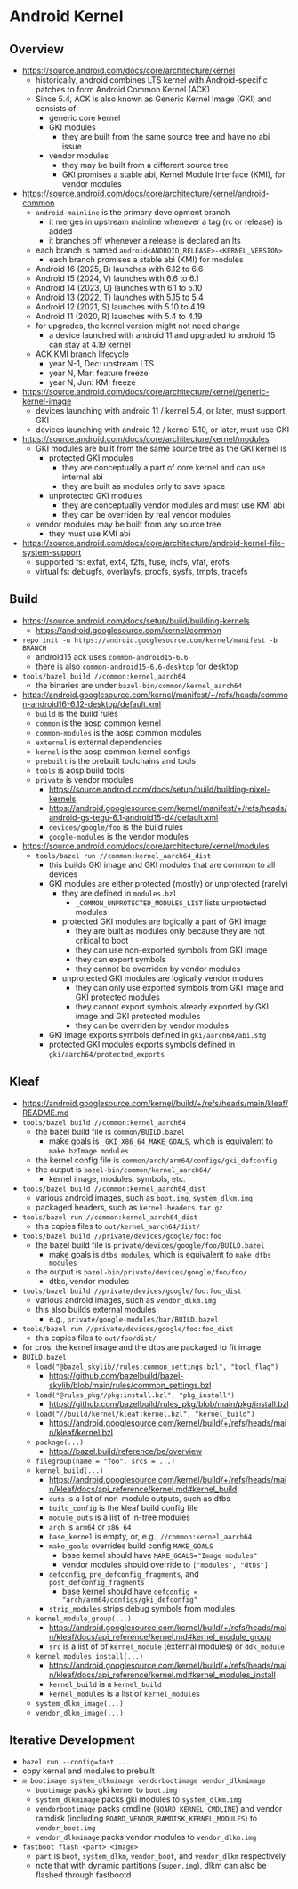 Android Kernel
==============

## Overview

- <https://source.android.com/docs/core/architecture/kernel>
  - historically, android combines LTS kernel with Android-specific patches to
    form Android Common Kernel (ACK)
  - Since 5.4, ACK is also known as Generic Kernel Image (GKI) and consists of
    - generic core kernel
    - GKI modules
      - they are built from the same source tree and have no abi issue
    - vendor modules
      - they may be built from a different source tree
      - GKI promises a stable abi, Kernel Module Interface (KMI), for vendor
        modules
- <https://source.android.com/docs/core/architecture/kernel/android-common>
  - `android-mainline` is the primary development branch
    - it merges in upstream mainline whenever a tag (rc or release) is added
    - it branches off whenever a release is declared an lts
  - each branch is named `android<ANDROID_RELEASE>-<KERNEL_VERSION>`
    - each branch promises a stable abi (KMI) for modules
  - Android 16 (2025, B) launches with 6.12 to 6.6
  - Android 15 (2024, V) launches with 6.6 to 6.1
  - Android 14 (2023, U) launches with 6.1 to 5.10
  - Android 13 (2022, T) launches with 5.15 to 5.4
  - Android 12 (2021, S) launches with 5.10 to 4.19
  - Android 11 (2020, R) launches with 5.4 to 4.19
  - for upgrades, the kernel version might not need change
    - a device launched with android 11 and upgraded to android 15 can stay at
      4.19 kernel
  - ACK KMI branch lifecycle
    - year N-1, Dec: upstream LTS
    - year N, Mar: feature freeze
    - year N, Jun: KMI freeze
- <https://source.android.com/docs/core/architecture/kernel/generic-kernel-image>
  - devices launching with android 11 / kernel 5.4, or later, must support GKI
  - devices launching with android 12 / kernel 5.10, or later, must use GKI
- <https://source.android.com/docs/core/architecture/kernel/modules>
  - GKI modules are built from the same source tree as the GKI kernel is
    - protected GKI modules
      - they are conceptually a part of core kernel and can use internal abi
      - they are built as modules only to save space
    - unprotected GKI modules
      - they are conceptually vendor modules and must use KMI abi
      - they can be overriden by real vendor modules
  - vendor modules may be built from any source tree
    - they must use KMI abi
- <https://source.android.com/docs/core/architecture/android-kernel-file-system-support>
  - supported fs: exfat, ext4, f2fs, fuse, incfs, vfat, erofs
  - virtual fs: debugfs, overlayfs, procfs, sysfs, tmpfs, tracefs

## Build

- <https://source.android.com/docs/setup/build/building-kernels>
  - <https://android.googlesource.com/kernel/common>
- `repo init -u https://android.googlesource.com/kernel/manifest -b BRANCH`
  - android15 ack uses `common-android15-6.6`
  - there is also `common-android15-6.6-desktop` for desktop
- `tools/bazel build //common:kernel_aarch64`
  - the binaries are under `bazel-bin/common/kernel_aarch64`
- <https://android.googlesource.com/kernel/manifest/+/refs/heads/common-android16-6.12-desktop/default.xml>
  - `build` is the build rules
  - `common` is the aosp common kernel
  - `common-modules` is the aosp common modules
  - `external` is external dependencies
  - `kernel` is the aosp common kernel configs
  - `prebuilt` is the prebuilt toolchains and tools
  - `tools` is aosp build tools
  - `private` is vendor modules
    - <https://source.android.com/docs/setup/build/building-pixel-kernels>
    - <https://android.googlesource.com/kernel/manifest/+/refs/heads/android-gs-tegu-6.1-android15-d4/default.xml>
    - `devices/google/foo` is the build rules
    - `google-modules` is the vendor modules
- <https://source.android.com/docs/core/architecture/kernel/modules>
  - `tools/bazel run //common:kernel_aarch64_dist`
    - this builds GKI image and GKI modules that are common to all devices
    - GKI modules are either protected (mostly) or unprotected (rarely)
      - they are defined in `modules.bzl`
        - `_COMMON_UNPROTECTED_MODULES_LIST` lists unprotected modules
      - protected GKI modules are logically a part of GKI image
        - they are built as modules only because they are not critical to boot
        - they can use non-exported symbols from GKI image
        - they can export symbols
        - they cannot be overriden by vendor modules
      - unprotected GKI modules are logically vendor modules
        - they can only use exported symbols from GKI image and GKI protected
          modules
        - they cannot export symbols already exported by GKI image and GKI
          protected modules
        - they can be overriden by vendor modules
    - GKI image exports symbols defined in `gki/aarch64/abi.stg`
    - protected GKI modules exports symbols defined in
      `gki/aarch64/protected_exports`

## Kleaf

- <https://android.googlesource.com/kernel/build/+/refs/heads/main/kleaf/README.md>
- `tools/bazel build //common:kernel_aarch64`
  - the bazel build file is `common/BUILD.bazel`
    - make goals is `_GKI_X86_64_MAKE_GOALS`, which is equivalent to
      `make bzImage modules`
  - the kernel config file is `common/arch/arm64/configs/gki_defconfig`
  - the output is `bazel-bin/common/kernel_aarch64/`
    - kernel image, modules, symbols, etc.
- `tools/bazel build //common:kernel_aarch64_dist`
  - various android images, such as `boot.img`, `system_dlkm.img`
  - packaged headers, such as `kernel-headers.tar.gz`
- `tools/bazel run //common:kernel_aarch64_dist`
  - this copies files to `out/kernel_aarch64/dist/`
- `tools/bazel build //private/devices/google/foo:foo`
  - the bazel build file is `private/devices/google/foo/BUILD.bazel`
    - make goals is `dtbs modules`, which is equivalent to `make dtbs modules`
  - the output is `bazel-bin/private/devices/google/foo/foo/`
    - dtbs, vendor modules
- `tools/bazel build //private/devices/google/foo:foo_dist`
  - various android images, such as `vendor_dlkm.img`
  - this also builds external modules
    - e.g., `private/google-modules/bar/BUILD.bazel`
- `tools/bazel run //private/devices/google/foo:foo_dist`
  - this copies files to `out/foo/dist/`
- for cros, the kernel image and the dtbs are packaged to fit image
- `BUILD.bazel`
  - `load("@bazel_skylib//rules:common_settings.bzl", "bool_flag")`
    - <https://github.com/bazelbuild/bazel-skylib/blob/main/rules/common_settings.bzl>
  - `load("@rules_pkg//pkg:install.bzl", "pkg_install")`
    - <https://github.com/bazelbuild/rules_pkg/blob/main/pkg/install.bzl>
  - `load("//build/kernel/kleaf:kernel.bzl", "kernel_build")`
    - <https://android.googlesource.com/kernel/build/+/refs/heads/main/kleaf/kernel.bzl>
  - `package(...)`
    - <https://bazel.build/reference/be/overview>
  - `filegroup(name = "foo", srcs = ...)`
  - `kernel_build(...)`
    - <https://android.googlesource.com/kernel/build/+/refs/heads/main/kleaf/docs/api_reference/kernel.md#kernel_build>
    - `outs` is a list of non-module outputs, such as dtbs
    - `build_config` is the kleaf build config file
    - `module_outs`  is a list of in-tree modules
    - `arch` is `arm64` or `x86_64`
    - `base_kernel` is empty, or, e.g., `//common:kernel_aarch64`
    - `make_goals` overrides build config `MAKE_GOALS`
      - base kernel should have `MAKE_GOALS="Image modules"`
      - vendor modules should override to `["modules", "dtbs"]`
    - `defconfig`, `pre_defconfig_fragments`, and `post_defconfig_fragments`
      - base kernel should have `defconfig = "arch/arm64/configs/gki_defconfig"`
    - `strip_modules` strips debug symbols from modules
  - `kernel_module_group(...)`
    - <https://android.googlesource.com/kernel/build/+/refs/heads/main/kleaf/docs/api_reference/kernel.md#kernel_module_group>
    - `src` is a list of of `kernel_module` (external modules) or `ddk_module`
  - `kernel_modules_install(...)`
    - <https://android.googlesource.com/kernel/build/+/refs/heads/main/kleaf/docs/api_reference/kernel.md#kernel_modules_install>
    - `kernel_build` is a `kernel_build`
    - `kernel_modules` is a list of `kernel_module`s
  - `system_dlkm_image(...)`
  - `vendor_dlkm_image(...)`

## Iterative Development

- `bazel run --config=fast ...`
- copy kernel and modules to prebuilt
- `m bootimage system_dlkmimage vendorbootimage vendor_dlkmimage`
  - `bootimage` packs gki kernel to `boot.img`
  - `system_dlkmimage` packs gki modules to `system_dlkm.img`
  - `vendorbootimage` packs cmdline (`BOARD_KERNEL_CMDLINE`) and vendor
    ramdisk (including `BOARD_VENDOR_RAMDISK_KERNEL_MODULES`) to
    `vendor_boot.img`
  - `vendor_dlkmimage` packs vendor modules to `vendor_dlkm.img`
- `fastboot flash <part> <image>`
  - `part` is `boot`, `system_dlkm`, `vendor_boot`, and `vendor_dlkm`
    respectively
  - note that with dynamic partitions (`super.img`), dlkm can also be flashed
    through fastbootd
